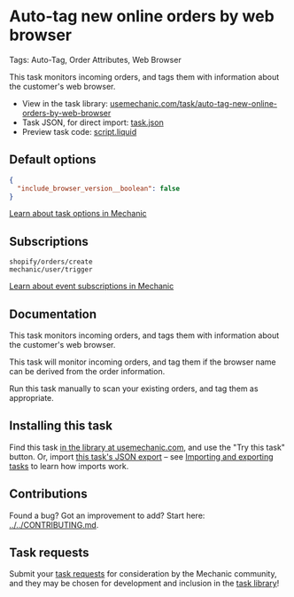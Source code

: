 # Auto-tag new online orders by web browser

Tags: Auto-Tag, Order Attributes, Web Browser

This task monitors incoming orders, and tags them with information about the customer's web browser.

* View in the task library: [usemechanic.com/task/auto-tag-new-online-orders-by-web-browser](https://usemechanic.com/task/auto-tag-new-online-orders-by-web-browser)
* Task JSON, for direct import: [task.json](../../tasks/auto-tag-new-online-orders-by-web-browser.json)
* Preview task code: [script.liquid](./script.liquid)

## Default options

```json
{
  "include_browser_version__boolean": false
}
```

[Learn about task options in Mechanic](https://docs.usemechanic.com/article/471-task-options)

## Subscriptions

```liquid
shopify/orders/create
mechanic/user/trigger
```

[Learn about event subscriptions in Mechanic](https://docs.usemechanic.com/article/408-subscriptions)

## Documentation

This task monitors incoming orders, and tags them with information about the customer's web browser.

This task will monitor incoming orders, and tag them if the browser name can be derived from the order information.

Run this task manually to scan your existing orders, and tag them as appropriate.

## Installing this task

Find this task [in the library at usemechanic.com](https://usemechanic.com/task/auto-tag-new-online-orders-by-web-browser), and use the "Try this task" button. Or, import [this task's JSON export](../../tasks/auto-tag-new-online-orders-by-web-browser.json) – see [Importing and exporting tasks](https://docs.usemechanic.com/article/505-importing-and-exporting-tasks) to learn how imports work.

## Contributions

Found a bug? Got an improvement to add? Start here: [../../CONTRIBUTING.md](../../CONTRIBUTING.md).

## Task requests

Submit your [task requests](https://mechanic.canny.io/task-requests) for consideration by the Mechanic community, and they may be chosen for development and inclusion in the [task library](https://tasks.mechanic.dev/)!
